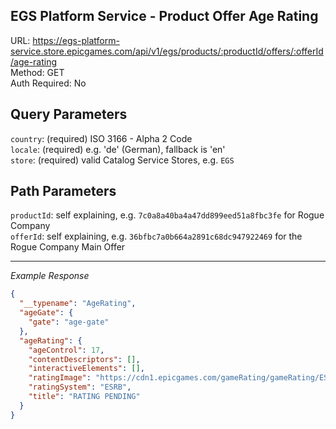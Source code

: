 ## EGS Platform Service - Product Offer Age Rating

URL: https://egs-platform-service.store.epicgames.com/api/v1/egs/products/:productId/offers/:offerId/age-rating \
Method: GET \
Auth Required: No

## Query Parameters

`country`: (required) ISO 3166 - Alpha 2 Code <br/>
`locale`: (required) e.g. 'de' (German), fallback is 'en' <br/>
`store`: (required) valid Catalog Service Stores, e.g. `EGS`

## Path Parameters

`productId`: self explaining, e.g. `7c0a8a40ba4a47dd899eed51a8fbc3fe` for Rogue Company <br/>
`offerId`: self explaining, e.g. `36bfbc7a0b664a2891c68dc947922469` for the Rogue Company Main Offer

---

_Example Response_

```json
{
  "__typename": "AgeRating",
  "ageGate": {
    "gate": "age-gate"
  },
  "ageRating": {
    "ageControl": 17,
    "contentDescriptors": [],
    "interactiveElements": [],
    "ratingImage": "https://cdn1.epicgames.com/gameRating/gameRating/ESRB_RP17_136_136x136-d2458f66245ec23152ff2846c7b6de7e",
    "ratingSystem": "ESRB",
    "title": "RATING PENDING"
  }
}
```
